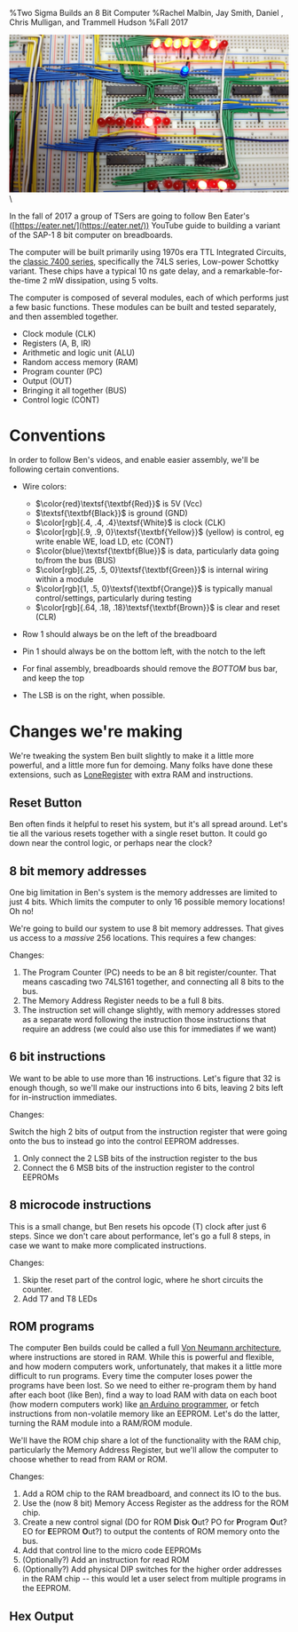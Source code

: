 %Two Sigma Builds an 8 Bit Computer
%Rachel Malbin, Jay Smith, Daniel , Chris Mulligan, and Trammell Hudson
%Fall 2017

![](eater-youtube-cover-art2.jpg "8 Bit Computer")\

In the fall of 2017 a group of TSers are going to follow Ben Eater's ([https://eater.net/](https://eater.net/)) YouTube guide to building a variant of the SAP-1 8 bit computer on breadboards.

The computer will be built primarily using 1970s era TTL Integrated Circuits, the [classic 7400 series](https://en.wikipedia.org/wiki/7400_series), specifically the 74LS series, Low-power Schottky variant. These chips have a typical 10 ns gate delay, and a remarkable-for-the-time 2 mW dissipation, using 5 volts.

The computer is composed of several modules, each of which performs just a few basic functions. These modules can be built and tested separately, and then assembled together.

* Clock module (CLK)
* Registers (A, B, IR)
* Arithmetic and logic unit (ALU)
* Random access memory (RAM)
* Program counter (PC)
* Output (OUT)
* Bringing it all together (BUS)
* Control logic (CONT)

# Conventions

In order to follow Ben's videos, and enable easier assembly, we'll be following certain conventions.

* Wire colors:
    * $\color{red}\textsf{\textbf{Red}}$ is 5V (Vcc)
    * $\textsf{\textbf{Black}}$ is ground (GND)
    * $\color[rgb]{.4, .4, .4}\textsf{White}$  is clock (CLK)
    * $\color[rgb]{.9, .9, 0}\textsf{\textbf{Yellow}}$ (yellow) is control, eg write enable WE, load LD, etc (CONT)
    * $\color{blue}\textsf{\textbf{Blue}}$ is data, particularly data going to/from the bus (BUS)
    * $\color[rgb]{.25, .5, 0}\textsf{\textbf{Green}}$ is internal wiring within a module
    * $\color[rgb]{1, .5, 0}\textsf{\textbf{Orange}}$ is typically manual control/settings, particularly during testing
    * $\color[rgb]{.64, .18, .18}\textsf{\textbf{Brown}}$ is clear and reset (CLR)
    
* Row 1 should always be on the left of the breadboard
* Pin 1 should always be on the bottom left, with the notch to the left
* For final assembly, breadboards should remove the *BOTTOM* bus bar, and keep the top
* The LSB is on the right, when possible. 


# Changes we're making
We're tweaking the system Ben built slightly to make it a little more powerful, and a little more fun for demoing. Many folks have done these extensions, such as [LoneRegister](https://www.youtube.com/watch?v=PieFUmjG0do) with extra RAM and instructions. 


## Reset Button

Ben often finds it helpful to reset his system, but it's all spread around. Let's tie all the various resets together with a single reset button. It could go down near the control logic, or perhaps near the clock?

## 8 bit memory addresses
One big limitation in Ben's system is the memory addresses are limited to just 4 bits. Which limits the computer to only 16 possible memory locations! Oh no!

We're going to build our system to use 8 bit memory addresses. That gives us access to a *massive* 256 locations. This requires a few changes:

Changes:

1. The Program Counter (PC) needs to be an 8 bit register/counter. That means cascading two 74LS161 together, and connecting all 8 bits to the bus.
2. The Memory Address Register needs to be a full 8 bits.
3. The instruction set will change slightly, with memory addresses stored as a separate word following the instruction those instructions that require an address (we could also use this for immediates if we want)



## 6 bit instructions
We want to be able to use more than 16 instructions. Let's figure that 32 is enough though, so we'll make our instructions into 6 bits, leaving 2 bits left for in-instruction immediates. 

Changes:

Switch the high 2 bits of output from the instruction register that were going onto the bus to instead go into the control EEPROM addresses.

1. Only connect the 2 LSB bits of the instruction register to the bus
2. Connect the 6 MSB bits of the instruction register to the control EEPROMs



## 8 microcode instructions
This is a small change, but Ben resets his opcode (T) clock after just 6 steps. Since we don't care about performance, let's go a full 8 steps, in case we want to make more complicated instructions.

Changes:

1) Skip the reset part of the control logic, where he short circuits the counter.
2) Add T7 and T8 LEDs



## ROM programs
The computer Ben builds could be called a full [Von Neumann architecture](https://en.wikipedia.org/wiki/Von_Neumann_architecture), where instructions are stored in RAM. While this is powerful and flexible, and how modern computers work, unfortunately, that makes it a little more difficult to run programs. Every time the computer loses power the programs have been lost. So we need to either re-program them by hand after each boot (like Ben), find a way to load RAM with data on each boot (how modern computers work) like [an Arduino programmer](https://create.arduino.cc/projecthub/david-hansel/breadboard-computer-programmer-1e7a09?ref=user&ref_id=149803&offset=0), or fetch instructions from non-volatile memory like an EEPROM. Let's do the latter, turning the RAM module into a RAM/ROM module.

We'll have the ROM chip share a lot of the functionality with the RAM chip, particularly the Memory Address Register, but we'll allow the computer to choose whether to read from RAM or ROM. 

Changes:

1. Add a ROM chip to the RAM breadboard, and connect its IO to the bus. 
2. Use the (now 8 bit) Memory Access Register as the address for the ROM chip.
3. Create a new control signal (DO for ROM **D**isk **O**ut? PO for **P**rogram **O**ut? EO for **E**EPROM **O**ut?) to output the contents of ROM memory onto the bus. 
4. Add that control line to the micro code EEPROMs
5. (Optionally?) Add an instruction for read ROM
6. (Optionally?) Add physical DIP switches for the higher order addresses in the RAM chip -- this would let a user select from multiple programs in the EEPROM. 


## Hex Output